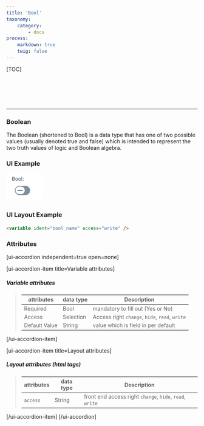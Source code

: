 ```yaml
---
title: 'Bool'
taxonomy:
    category:
        - docs
process:
    markdown: true
    twig: false
---
```


[TOC]

<br><br><br><br>

------------------------------------------------------------------------------------------
### Boolean
The Boolean (shortened to Bool) is a data type that has one of two possible values (usually denoted true and false) which is intended to represent the two truth values of logic and Boolean algebra.

### UI Example
![Bool](bool.gif?resize=800&classes=left)

### UI Layout Example
````html
<variable ident="bool_name" access="write" />
````

### Attributes
[ui-accordion independent=true open=none]

[ui-accordion-item title=Variable attributes]

##### Variable attributes
> | attributes      | data type           | Description                                                           |
> |-----------|-------------------------|-----------------------------------------------------------------------|
> | Required    | Bool                  | mandatory to fill out (Yes or No)  |
> | Access    | Selection               | Access right `change`, `hide`, `read`, `write`  |
> | Default Value    | String         | value which is field in per default  |

[/ui-accordion-item]

[ui-accordion-item title=Layout attributes]

##### Layout attributes (html tags)
> | attributes      | data type           | Description                                                           |
> |-----------|-------------------------|-----------------------------------------------------------------------|
> | `access`    | String                  | front end access right `change`, `hide`, `read`, `write`  |


[/ui-accordion-item]
[/ui-accordion]